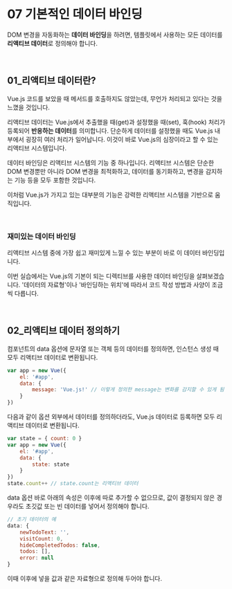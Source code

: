 # 07 기본적인 데이터 바인딩

DOM 변경을 자동화하는 **데이터 바인딩**을 하려면, 템플릿에서 사용하는 모든 데이터를 **리액티브 데이터**로 정의해야 합니다. 

<br>

## 01_리액티브 데이터란?

Vue.js 코드를 보았을 때 메서드를 호출하지도 않았는데, 무언가 처리되고 있다는 것을 느꼈을 것입니다. 

리액티브 데이터는 Vue.js에서 추출했을 때(get)과 설정했을 때(set), 훅(hook) 처리가 등록되어 **반응하는 데이터**를 의미합니다. 단순하게 데이터를 설정했을 때도 Vue.js 내부에서 굉장히 여러 처리가 일어납니다. 이것이 바로 Vue.js의 심장이라고 할 수 있는 리액티브 시스템입니다. 

데이터 바인딩은 리액티브 시스템의 기능 중 하나입니다. 리액티브 시스템은 단순한 DOM 변경뿐만 아니라 DOM 변경을 최적화하고, 데이터를 동기화하고, 변경을 감지하는 기능 등을 모두 포함한 것입니다. 

이처럼 Vue.js가 가지고 있는 대부분의 기능은 강력한 리액티브 시스템을 기반으로 움직입니다. 

<br>

### 재미있는 데이터 바인딩

리액티브 시스템 중에 가장 쉽고 재미있게 느낄 수 있는 부분이 바로 이 데이터 바인딩입니다. 

이번 실습에서는 Vue.js의 기본이 되는 디렉티브를 사용한 데이터 바인딩을 살펴보겠습니다. '데이터의 자료형'이나 '바인딩하는 위치'에 따라서 코드 작성 방법과 사양이 조금씩 다릅니다. 

<br>

## 02_리액티브 데이터 정의하기

컴포넌트의 data 옵션에 문자열 또는 객체 등의 데이터를 정의하면, 인스턴스 생성 때 모두 리액티브 데이터로 변환됩니다. 

```javascript
var app = new Vue({
    el: '#app',
    data: {
        message: 'Vue.js!' // 이렇게 정의한 message는 변화를 감지할 수 있게 됨
    }
})
```

다음과 같이 옵션 외부에서 데이터를 정의하더라도, Vue.js 데이터로 등록하면 모두 리액티브 데이터로 변환됩니다. 

```javascript
var state = { count: 0 }
var app = new Vue({
    el: '#app',
    data: {
        state: state
    }
})
state.count++ // state.count는 리액티브 데이터
```

data 옵션 바로 아래의 속성은 이후에 따로 추가할 수 없으므로, 값이 결정되지 않은 경우라도 초깃값 또는 빈 데이터를 넣어서 정의해야 합니다. 

```javascript
// 초기 데이터의 예
data: {
    newTodoText: '',
    visitCount: 0,
    hideCompletedTodos: false,
    todos: [],
    error: null
}
```

이때 이후에 넣을 값과 같은 자료형으로 정의해 두어야 합니다. 

